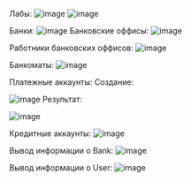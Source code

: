 Лабы: ![image](https://github.com/user-attachments/assets/e03b9a90-31fd-44b9-91fd-1807b0238007)
![image](https://github.com/user-attachments/assets/827d7d90-dcbd-41fa-8c8e-3d666fc99934)

Банки:
![image](https://github.com/user-attachments/assets/dbb7e8c5-4720-4c8f-8d23-d3bd898de674)
Банковские оффисы:
![image](https://github.com/user-attachments/assets/22a41021-09d1-47db-8483-09ea6d0f4032)

Работники банковских оффисов:
![image](https://github.com/user-attachments/assets/e595aefd-9e9d-41c1-9ade-352636afd848)

Банкоматы:
![image](https://github.com/user-attachments/assets/04a92288-27d4-4e41-982e-b56b86f19f1f)

Платежные аккаунты:
Создание:

![image](https://github.com/user-attachments/assets/58956d4a-f1fe-4362-a477-813f965a6124)
Результат:

![image](https://github.com/user-attachments/assets/a4b9531f-e43a-46ea-926e-c88d54da28f8)

Кредитные аккаунты:
![image](https://github.com/user-attachments/assets/fd1cb1bf-785d-47c6-8967-8b39404a1c3c)

Вывод информации о Bank:
![image](https://github.com/user-attachments/assets/83368d76-1813-455c-8d7d-bb9ff90dd4d5)


Вывод информации о User:
![image](https://github.com/user-attachments/assets/e1ee96e9-caee-4bea-809d-92f80297a3cc)

